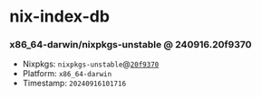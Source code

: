 # nix-index-db
### x86_64-darwin/nixpkgs-unstable @ 240916.20f9370
- Nixpkgs: `nixpkgs-unstable`@[`20f9370`](https://github.com/NixOS/nixpkgs/commit/20f9370d5f588fb8c72e844c54511cab054b5f40)
- Platform: `x86_64-darwin`
- Timestamp: `20240916101716`
